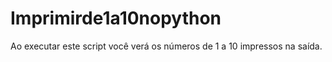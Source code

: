 # Imprimirde1a10nopython
Ao executar este script você verá os números de 1 a 10 impressos na saída.
